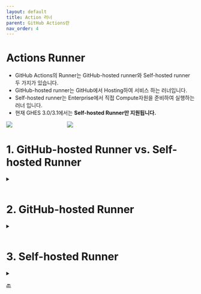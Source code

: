 ```yaml
---
layout: default
title: Action 러너
parent: GitHub Actions란
nav_order: 4
---
```




# Actions Runner
- GitHub Actions의 Runner는 GitHub-hosted runner와 Self-hosted runner 두 가지가 있습니다. 
- GitHub-hosted runner는 GitHub에서 Hosting하여 서비스 하는 러너입니다. 
- Self-hosted runner는 Enterprise에서 직접 Compute자원을 준비하여 실행하는 러너 입니다.
- 현재 GHES 3.0/3.1에서는 **Self-hosted Runner만 지원됩니다.**

<img src="https://user-images.githubusercontent.com/40287191/121185766-5f5aad00-c8a1-11eb-9af2-57ef2ec38254.png">  &nbsp; &nbsp; &nbsp; &nbsp; &nbsp; &nbsp; &nbsp; &nbsp; &nbsp; &nbsp; &nbsp; &nbsp; &nbsp; &nbsp; &nbsp; &nbsp; &nbsp; &nbsp; <img src="https://user-images.githubusercontent.com/40287191/121161933-6b864080-c888-11eb-87a4-eae91b4a7210.png">  


# 1. GitHub-hosted Runner vs. Self-hosted Runner

<details><summary> </summary>
<p>
 
<table>
    <thead>
        <tr>
            <th>GitHub-hosted runner </th>
            <th>Self-hosted runner </th>
        </tr>
    </thead>
    <tbody>
        <tr>
         <td> GitHub에 의해 호스팅 되는 Runner </td>
         <td> 사용자가 직접 on-prem에 호스팅하는 Runner  </td>
        </tr>
        <tr>
         <td> Linux, Windows, MacOS - virtual machine, container </td>
         <td> Linux, Windows, MacOS <br>  - physical, virtual, container, on-premises, or in a cloud </td>
        </tr>
        <tr>
         <td> Virtual machine에 직접 동작 또는 Docker 컨테이너로 워크 플로우 동작 가능 </td>
         <td> GitHub Enterprise와 연결을 위한 "GitHub Actions runner 어플리케이션" 설치 후 실행 해야 함 </td>
        </tr>
        <tr>
          <td>  Runner Hardware resources : Linux/Window <br> - 2core CPU / 7GB Mem / 14GB SSD disk space </td>
          <td> 사용자가 구성하는 하드웨어 리소스; 필요에 따라 맞춤화된 하드웨어 구성가능 </td>
        </tr>
        <tr>
         <td>  Runner Hardware resources : MacOS <br> - 3core CPU / 14GB Mem / 14GB SSD disk space </td>
         <td> 사용자가 구성하는 하드웨어 리소스; 필요에 따라 맞춤화된 하드웨어 구성가능 </td>
        </tr>
        <tr>
          <td>  OS별 사전 설치된 소프트웨어/패키지 (하단 별도설명) </td>
          <td> 사용자가 필요한 소프트웨어/패키지등을 직접설치 </td>
        </tr>
    </tbody>
</table>


  </p>
  </details> 

<br/>
  
# 2. GitHub-hosted Runner 
 
 <details><summary> </summary>
 <p>
 
  1. GitHub-hosted Runner는 어디서 호스팅 되나요? ☁️
     - [Windows, Linux 러너](https://docs.github.com/en/enterprise-server@3.1/actions/using-github-hosted-runners/about-github-hosted-runners#cloud-hosts-for-github-hosted-runners) : Azure - `Standard_DS2_v2 virtual machine`
     - [Mac 러너](https://docs.github.com/en/enterprise-server@3.1/actions/using-github-hosted-runners/about-github-hosted-runners#cloud-hosts-for-github-hosted-runners) : GitHub 자체 macOS Cloud
   
  <br/>
  
  2. [GitHub-hosted Runner 과금](https://docs.github.com/en/billing/managing-billing-for-github-actions/about-billing-for-github-actions#about-billing-for-github-actions)
     - GitHub Enterprise는 기본적으로 **월별 50,000분/50GB Storage**(Actions/Packages용도)가 포함되어 있습니다. 
   
     - 초과되는 사용량에 대해서 아래와 같이 분당 ⏰ 과금됩니다. 
     <img src="https://user-images.githubusercontent.com/40287191/121186647-48688a80-c8a2-11eb-9874-45fd40619203.png" width="650" height="150">

     - 초과되는 사용량은 Admin page에서 확인 가능 ([Organization](https://docs.github.com/en/billing/managing-billing-for-github-actions/viewing-your-github-actions-usage#viewing-github-actions-usage-for-your-organization), [Enterprise](https://docs.github.com/en/billing/managing-billing-for-github-actions/viewing-your-github-actions-usage#viewing-github-actions-usage-for-your-enterprise-account))하며, _월별 최대사용한도_ 📊를 미리 정해 놓을 수 있습니다. 
       - [사용량 계산 예시](https://docs.github.com/en/billing/managing-billing-for-github-actions/about-billing-for-github-actions#calculating-minute-and-storage-spending)
       - 월별사용한도 설정 : [Organization](https://docs.github.com/en/github/setting-up-and-managing-your-enterprise/setting-policies-for-organizations-in-your-enterprise-account/enforcing-github-actions-policies-in-your-enterprise-account#setting-the-permissions-of-the-github_token-for-your-enterprise), [Enterprise](https://docs.github.com/en/billing/managing-billing-for-github-actions/managing-your-spending-limit-for-github-actions#managing-the-spending-limit-for-github-actions-for-your-enterprise-account)
   
       <img src="https://user-images.githubusercontent.com/40287191/121212009-eadf3880-c8b7-11eb-8742-84f2ec094047.png" width="700" height="250">

     - 초과 사용량에 대해서만 월별 결재, 또는 사전에 일정량을 Pre-paid로 구매 가능합니다. 
  
     - Microsoft Enterprise Agreement로 GitHub Enterprise를 구매했다면, [Azure Subscription ID를 GitHub Enterprise Account와 연결](https://docs.github.com/en/github/setting-up-and-managing-your-enterprise/connecting-an-azure-subscription-to-your-enterprise)하여 초과 사용량에 대한 지불을 포함시킬 수 있습니다. 
 
   <br/>
  
  3. GitHub-hosted Runner 지원 OS 
     
     - 아래의 표와 같이 [지원되는 OS](https://docs.github.com/en/actions/using-github-hosted-runners/about-github-hosted-runners#supported-runners-and-hardware-resources)가 있습니다. 
    
      <img src="https://user-images.githubusercontent.com/40287191/121195196-5ae6c200-c8aa-11eb-8bcb-5648f677d4e6.png" width="450" height="250">


   <br/>
  
  4. GitHub-hosted Runner 사전 설치된 소프트웨어
   
     - [OS별 사전 설치된 소프트웨어 확인](https://docs.github.com/en/enterprise-server@3.1/actions/using-github-hosted-runners/about-github-hosted-runners#preinstalled-software)
    
     - 예: Ubuntu 20.04 LTS 
  
   <img src="https://user-images.githubusercontent.com/40287191/121188796-6b943980-c8a4-11eb-8cd7-9f935c4f033d.png" width="250" height="600"> &nbsp; &nbsp; &nbsp;  &nbsp; ![image](https://user-images.githubusercontent.com/40287191/121188890-81a1fa00-c8a4-11eb-9dd6-0f681770c4cc.png) &nbsp; &nbsp; &nbsp; &nbsp; !<img src="https://user-images.githubusercontent.com/40287191/121189004-a007f580-c8a4-11eb-8c1b-25297a8a760a.png" width="250" height="600">

   <br/>
  
  5. IP address of GitHub-hosted runner
  
     - GitHub-hosted runner를 위해 Actions가 사용하는 IP address range는 [GitHub REST API](https://docs.github.com/en/enterprise-server@3.1/rest/reference/meta#get-github-meta-information)로 확인 가능 : https://api.github.com/meta

     * `Note`: If you use an `IP address allow list` for your GitHub organization or enterprise account, you cannot use GitHub-hosted runners and must instead use self-hosted runners. 
   
  <br/>
  
  6. 사용량 최대치 limit
  
     - GitHub-hosted runner를 사용할 때 아래와 같은 [사용량의 한계](https://docs.github.com/en/actions/reference/usage-limits-billing-and-administration#usage-limits)가 정해져 있습니다. (이 내용은 변경될 수 있습니다)

        항목 | 최대치
        --|--
        Job Execution time | 6시간
        Workflow run time | 72시간
        API requests | 1000 request /1시간 (한 저장소내 전체 Actions에 대해)
        Concurrent jobs | 180개, MacOS는 50개
        Job matrix | 256 job /워크플로우
        Workflow run queue | 저장소 당 10초에 최대 100개 워크 플로우

  
 </p>
  </details> 


<br/>
  
# 3. Self-hosted Runner

 <details><summary> </summary>
 <p>
  
  1. Self-hosted Runner는 별도 과금이 없습니다. 
  
  2. Self-hosted Runner 어플리케이션
  
     - Self-hosted Runner를 GitHub Enterprise와 연결해 주는 어플리케이션 입니다. 
     - 오픈소스이며, https://github.com/actions/runner 에서 보실 수 있습니다. 
     - Self-hosted Runner 추가시, 화면에 보여지는 가이드의 순서데로 설치 진행 하면 됩니다. (아래 5.Self-hosted Runner 추가)
    
  3. [지원되는 OS및 Architecture](https://docs.github.com/en/enterprise-server@3.1/actions/hosting-your-own-runners/about-self-hosted-runners#supported-architectures-and-operating-systems-for-self-hosted-runners)
    
      Linux | Windows | MacOS | Architectures
      --|--|--|--
      Red Hat Enterprise Linux 7 or later<br>CentOS 7 or later<br>Oracle Linux 7<br>Fedora 29 or later<br>Debian 9 or later<br>Ubuntu 16.04 or later<br>Linux Mint 18 or later<br>openSUSE 15 or later<br>SUSE Enterprise Linux (SLES) 12 SP2 or later | Windows 7 64-bit<br>Windows 8.1 64-bit<br>Windows 10 64-bit<br>Windows Server 2012 R2 64-bit<br>Windows Server 2016 64-bit<br>Windows Server 2019 64-bit |macOS 10.13 (High Sierra) or later |x64 - Linux, macOS, Windows.<br>ARM64 - Linux only.<br>ARM32 - Linux only.  
      
    
  <br/>
  
  4. [Self-hosted Runner 계위](https://docs.github.com/en/enterprise-server@3.1/actions/hosting-your-own-runners/about-self-hosted-runners#about-self-hosted-runners)
  
     - Self-hosted Runner는 아래와 같이 크게 3가지로 구성하여 사용할 수 있습니다. 
      
       Enterprise 레벨 러너 | GitHub Enterprise 전체에서 사용가능 (개인계정의 저장소 제외)
       --|--
       **Organization 레벨 러너** | **Organization에 소속된 모든 저장소에서 사용 가능**
       **Repository 레벨 러너** | **해당 저장소에서만 사용가능**
  
      ![image](https://user-images.githubusercontent.com/40287191/121205776-e7957e00-c8b2-11eb-9866-d5fcee9c885c.png)
   
  <br/>
  
  5. [Self-hosted Runner 추가](https://docs.github.com/en/enterprise-server@3.1/actions/hosting-your-own-runners/adding-self-hosted-runners)
  
      - 저장소 settings메뉴 > Actions 
      - Organizations settings메뉴 > Actions
      - Enterprise settings > Policies > Actions 
      - "Self-hosted runners"에서 "Add runner"
  
       ![image](https://user-images.githubusercontent.com/40287191/121208239-e1080600-c8b4-11eb-8c65-463a9f8b0a6b.png)
      - Add runner 화면에 나오는 순서데로, 디렉토리 생성 후, 생성된 디렉토리내에서 self-hosted runner 어플리케이션을 다운받아 설치 후 연결
  
  <br/>
  
  6. [Self-hosted Runner as a service](https://docs.github.com/en/enterprise-server@3.1/actions/hosting-your-own-runners/configuring-the-self-hosted-runner-application-as-a-service)
  
      - `systemd`을 사용하는 Linux 시스템에서 self-hosted runner 어플리케이션에 포함된 `svc.sh`스크립트를 실행
      - Runner 어플리케이션이 실행중이면 실행을 종료하고, `svc.sh` install
        
         ```
         sudo ./svc.sh install
         ```
      
       - 서비스 시작
  
         ```
         sudo ./svc.sh start
         ```
  
       - 서비스 상태 확인
     
         ```
         sudo ./svc.sh status
         ```
      
       - 서비스 종료
     
         ```
         sudo ./svc.sh stop
         ```
  
    
  <br/>
  
  7. [러너를 그룹으로 묶어서 사용하기](https://docs.github.com/en/enterprise-server@3.1/actions/hosting-your-own-runners/managing-access-to-self-hosted-runners-using-groups)
  
      - 여러개의 Self-hosted 러너들을 그룹으로 묶어서 Organization과 Enterprise 레벨에서 한꺼번에 여러 Self-hosted 러너들에 대한 접근 제어를 위해 사용
      - 예를들어, Organization에 러너 그룹을 만들고 특정 저장소들만 러너그룹에 할당하여 사용
      - 또는, Enterprise레벨에 러너 그룹을 만들고 특정 Organization들만 러너그룹에 할당하여 사용
      - 러너 그룹 생성 : [Organization](https://docs.github.com/en/enterprise-server@3.1/actions/hosting-your-own-runners/managing-access-to-self-hosted-runners-using-groups#creating-a-self-hosted-runner-group-for-an-organization), [Enterprise](https://docs.github.com/en/enterprise-server@3.1/actions/hosting-your-own-runners/managing-access-to-self-hosted-runners-using-groups#creating-a-self-hosted-runner-group-for-an-enterprise) 
  
          <img src="https://user-images.githubusercontent.com/40287191/121213577-537ae500-c8b9-11eb-8678-a7193b5329a2.png" width="400" height="300">

  <br/>
  
  8. [러너에 Label 붙여 사용하기](https://docs.github.com/en/enterprise-server@3.1/actions/hosting-your-own-runners/using-labels-with-self-hosted-runners)
    
     - 러너를 생성할 때, 혹은 생성된 러너에 대해 아래와 같이 UI메뉴에서 Label을 추가/수정 할 수 있습니다. 
     ![image](https://user-images.githubusercontent.com/40287191/121207836-8e2e4e80-c8b4-11eb-9d87-fef26c1f8336.png)

    
  <br/>
  
  9. [Self-hosted Runner와 GHES사이의 Communication](https://docs.github.com/en/enterprise-server@3.1/actions/hosting-your-own-runners/about-self-hosted-runners#communication-between-self-hosted-runners-and-github-enterprise-server)
     - HTTPS 프로토콜을 통한 통신
     - Self Hosted Runner는 Jobs에 대한 정보를 주고받기 위해 GitHub과 통신
     - Self Hosted Runner에 “GitHub Action Runner Application”이 설치되어 실행되어야 GitHub으로 부터 Action의 Job들을 수신하여 실행 할 수 있음
    
    
  <br/>
  
  10. [Self-hosted Runner의 인터넷 연결](https://docs.github.com/en/actions/hosting-your-own-runners/about-self-hosted-runners#communication-between-self-hosted-runners-and-github)
      - Self-hosted Runner는 아래와 같은 용도로 인터넷 연결이 필요합니다. 
        - Self-hosted Runner application update 
        - GitHub.com의 Actions download
        - Toolcache (setup-node, setup-python, setup-java,,) Action들의 패키지 다운로드
  
      - Self-hosted Runner가 인터넷 연결이 불가할 시, 인터넷이 가능한 곳에서 다운로드하여 [수동으로 사용할 수 있는 방법](https://docs.github.com/en/enterprise-server@3.1/admin/github-actions/managing-access-to-actions-from-githubcom/setting-up-the-tool-cache-on-self-hosted-runners-without-internet-access)을 제공합니다.
  
     
  <br/> 
  
  
  11. [Self-hosted Runner 어플리케이션의 업그레이드](https://docs.github.com/en/actions/hosting-your-own-runners/about-self-hosted-runners#about-self-hosted-runners)
     
      - Self-hosted Runner 어플리케이션은 새로운 버젼이 출시되면, Job이 러너에 할당 될 때 자동으로 업데이트 합니다.
      
      - Job이 할당되지 않더라도 새로운 버젼 출시 후 1주일 이내에 자동으로 업데이트 됩니다. 
  
  <br/> 
  
 
  12. [Self-hosted Runner security with Public repositories](https://docs.github.com/en/enterprise-server@3.1/actions/hosting-your-own-runners/about-self-hosted-runners#self-hosted-runner-security-with-public-repositories)
  
      - 보안을 위해 Public repository들에서는 Self Hosted Runner의 사용이 권장되지 않습니다. 

      - 처음 Org/Enterprise 레벨에 Self-hosted Runner를 추가하면 기본으로 생성된 'default' 러너그룹에 추가되는데, 이 러너그룹은 'public' 저장소를 포함하지 않도록 설정되어져 있습니다. 

      - Public저장소에 대해서도 사용하려면, 아래 그림과 같이 'public' 저장소를 포함하도록 하는 옵션을 체크하시면 됩니다. 

        <img src="https://user-images.githubusercontent.com/40287191/121277614-f3f9f500-c90b-11eb-94c7-d36bc4cc2f70.png" width="600" height="150"> &nbsp; &nbsp; 

        <img src="https://user-images.githubusercontent.com/40287191/121277586-dfb5f800-c90b-11eb-956a-9c6feb1a36cd.png" width="300" height="200">

   <br/>
  
   13. Self-hosted Runner는 30일 이상 GitHub Action과 연결되지 않으면 [자동으로 삭제됩니다](https://docs.github.com/en/actions/hosting-your-own-runners/about-self-hosted-runners#about-self-hosted-runners). 
  
  <br/>
  
   14. [사용량 최대치 limit](https://docs.github.com/en/actions/hosting-your-own-runners/about-self-hosted-runners#usage-limits)
  
        항목 | 최대치
        --|--
        Workflow run time | 72시간
        API requests | 1000 request /1시간 (한 저정소내 전체 Actions에 대해)
        Job matrix | 256 job /워크플로우
        Workflow run queue | 저장소 당 10초에 최대 100개 워크 플로우
        Job queue time | 각 job은 최대 24시간 동안 큐에 대기
  
        * 표의 값들은 변경될 수 있습니다. 
  
  </p>
  </details> 

[🔙](https://github.com/exceeders/Actions_gettingStarted/blob/main/README.md#2-minio-nas-gateway)
